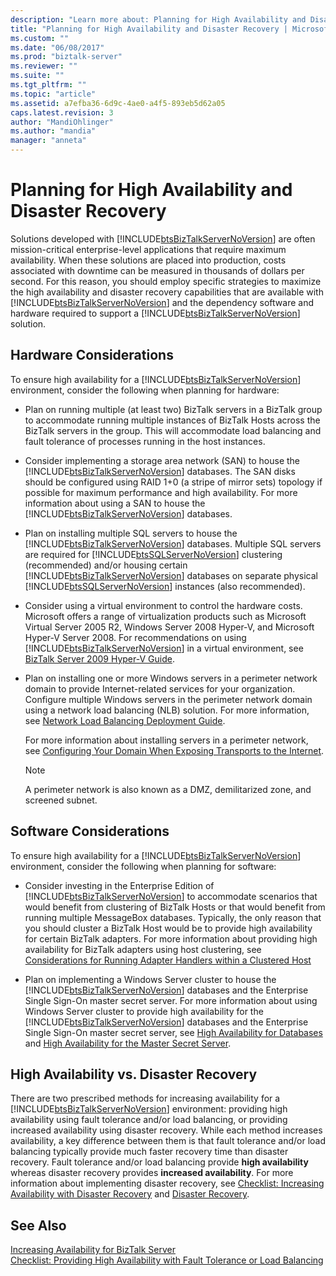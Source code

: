 ```yaml
---
description: "Learn more about: Planning for High Availability and Disaster Recovery"
title: "Planning for High Availability and Disaster Recovery | Microsoft Docs"
ms.custom: ""
ms.date: "06/08/2017"
ms.prod: "biztalk-server"
ms.reviewer: ""
ms.suite: ""
ms.tgt_pltfrm: ""
ms.topic: "article"
ms.assetid: a7efba36-6d9c-4ae0-a4f5-893eb5d62a05
caps.latest.revision: 3
author: "MandiOhlinger"
ms.author: "mandia"
manager: "anneta"
---
```

# Planning for High Availability and Disaster Recovery
Solutions developed with [!INCLUDE[btsBizTalkServerNoVersion](../includes/btsbiztalkservernoversion-md.md)] are often mission-critical enterprise-level applications that require maximum availability. When these solutions are placed into production, costs associated with downtime can be measured in thousands of dollars per second. For this reason, you should employ specific strategies to maximize the high availability and disaster recovery capabilities that are available with [!INCLUDE[btsBizTalkServerNoVersion](../includes/btsbiztalkservernoversion-md.md)] and the dependency software and hardware required to support a [!INCLUDE[btsBizTalkServerNoVersion](../includes/btsbiztalkservernoversion-md.md)] solution.

## Hardware Considerations
 To ensure high availability for a [!INCLUDE[btsBizTalkServerNoVersion](../includes/btsbiztalkservernoversion-md.md)] environment, consider the following when planning for hardware:

- Plan on running multiple (at least two) BizTalk servers in a BizTalk group to accommodate running multiple instances of BizTalk Hosts across the BizTalk servers in the group. This will accommodate load balancing and fault tolerance of processes running in the host instances.

- Consider implementing a storage area network (SAN) to house the [!INCLUDE[btsBizTalkServerNoVersion](../includes/btsbiztalkservernoversion-md.md)] databases. The SAN disks should be configured using RAID 1+0 (a stripe of mirror sets) topology if possible for maximum performance and high availability. For more information about using a SAN to house the [!INCLUDE[btsBizTalkServerNoVersion](../includes/btsbiztalkservernoversion-md.md)] databases.

- Plan on installing multiple SQL servers to house the [!INCLUDE[btsBizTalkServerNoVersion](../includes/btsbiztalkservernoversion-md.md)] databases. Multiple SQL servers are required for [!INCLUDE[btsSQLServerNoVersion](../includes/btssqlservernoversion-md.md)] clustering (recommended) and/or housing certain [!INCLUDE[btsBizTalkServerNoVersion](../includes/btsbiztalkservernoversion-md.md)] databases on separate physical [!INCLUDE[btsSQLServerNoVersion](../includes/btssqlservernoversion-md.md)] instances (also recommended).

- Consider using a virtual environment to control the hardware costs. Microsoft offers a range of virtualization products such as Microsoft Virtual Server 2005 R2, Windows Server 2008 Hyper-V, and Microsoft Hyper-V Server 2008. For recommendations on using [!INCLUDE[btsBizTalkServerNoVersion](../includes/btsbiztalkservernoversion-md.md)] in a virtual environment, see [BizTalk Server 2009 Hyper-V Guide](https://download.microsoft.com/download/F/C/F/FCFA6848-2195-49F8-82D5-A47C80F8B2F7/BizTalk%20Hyper-V%20Virtualization%20Guidance.pptx).

- Plan on installing one or more Windows servers in a perimeter network domain to provide Internet-related services for your organization. Configure multiple Windows servers in the perimeter network domain using a network load balancing (NLB) solution. For more information, see [Network Load Balancing Deployment Guide](/previous-versions/windows/it-pro/windows-server-2008-R2-and-2008/cc754833(v=ws.10)).

   For more information about installing servers in a perimeter network, see [Configuring Your Domain When Exposing Transports to the Internet](../technical-guides/planning-for-sending-and-receiving.md#BKMK_InternetTrans).

  > [!NOTE]
  >  A perimeter network is also known as a DMZ, demilitarized zone, and screened subnet.

## Software Considerations
 To ensure high availability for a [!INCLUDE[btsBizTalkServerNoVersion](../includes/btsbiztalkservernoversion-md.md)] environment, consider the following when planning for software:

- Consider investing in the Enterprise Edition of [!INCLUDE[btsBizTalkServerNoVersion](../includes/btsbiztalkservernoversion-md.md)] to accommodate scenarios that would benefit from clustering of BizTalk Hosts or that would benefit from running multiple MessageBox databases. Typically, the only reason that you should cluster a BizTalk Host would be to provide high availability for certain BizTalk adapters. For more information about providing high availability for BizTalk adapters using host clustering, see [Considerations for Running Adapter Handlers within a Clustered Host](../core/considerations-for-running-adapter-handlers-within-a-clustered-host1.md)

- Plan on implementing a Windows Server cluster to house the [!INCLUDE[btsBizTalkServerNoVersion](../includes/btsbiztalkservernoversion-md.md)] databases and the Enterprise Single Sign-On master secret server. For more information about using Windows Server cluster to provide high availability for the [!INCLUDE[btsBizTalkServerNoVersion](../includes/btsbiztalkservernoversion-md.md)] databases and the Enterprise Single Sign-On master secret server, see [High Availability for Databases](../technical-guides/high-availability-for-databases.md) and [High Availability for the Master Secret Server](../technical-guides/high-availability-for-the-master-secret-server.md).

## High Availability vs. Disaster Recovery
 There are two prescribed methods for increasing availability for a [!INCLUDE[btsBizTalkServerNoVersion](../includes/btsbiztalkservernoversion-md.md)] environment: providing high availability using fault tolerance and/or load balancing, or providing increased availability using disaster recovery. While each method increases availability, a key difference between them is that fault tolerance and/or load balancing typically provide much faster recovery time than disaster recovery. Fault tolerance and/or load balancing provide **high availability** whereas disaster recovery provides **increased availability**. For more information about implementing disaster recovery, see [Checklist: Increasing Availability with Disaster Recovery](../technical-guides/checklist-increasing-availability-with-disaster-recovery.md) and [Disaster Recovery](../technical-guides/disaster-recovery.md).

## See Also
[Increasing Availability for BizTalk Server](../technical-guides/increasing-availability-for-biztalk-server.md)  
[Checklist: Providing High Availability with Fault Tolerance or Load Balancing](../technical-guides/checklist-providing-high-availability-with-fault-tolerance-or-load-balancing.md)